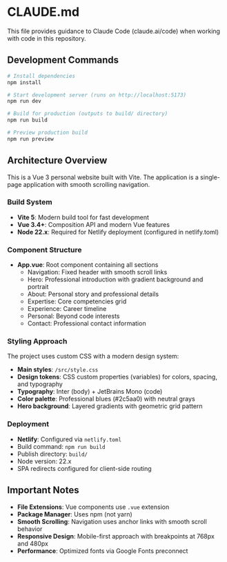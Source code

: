# CLAUDE.md

This file provides guidance to Claude Code (claude.ai/code) when working with code in this repository.

## Development Commands

```bash
# Install dependencies
npm install

# Start development server (runs on http://localhost:5173)
npm run dev

# Build for production (outputs to build/ directory)
npm run build

# Preview production build
npm run preview
```

## Architecture Overview

This is a Vue 3 personal website built with Vite. The application is a single-page application with smooth scrolling navigation.

### Build System

- **Vite 5**: Modern build tool for fast development
- **Vue 3.4+**: Composition API and modern Vue features
- **Node 22.x**: Required for Netlify deployment (configured in netlify.toml)

### Component Structure

- **App.vue**: Root component containing all sections
  - Navigation: Fixed header with smooth scroll links
  - Hero: Professional introduction with gradient background and portrait
  - About: Personal story and professional details
  - Expertise: Core competencies grid
  - Experience: Career timeline
  - Personal: Beyond code interests
  - Contact: Professional contact information

### Styling Approach

The project uses custom CSS with a modern design system:
- **Main styles**: `/src/style.css`
- **Design tokens**: CSS custom properties (variables) for colors, spacing, and typography
- **Typography**: Inter (body) + JetBrains Mono (code)
- **Color palette**: Professional blues (#2c5aa0) with neutral grays
- **Hero background**: Layered gradients with geometric grid pattern

### Deployment

- **Netlify**: Configured via `netlify.toml`
- Build command: `npm run build`
- Publish directory: `build/`
- Node version: 22.x
- SPA redirects configured for client-side routing

## Important Notes

- **File Extensions**: Vue components use `.vue` extension
- **Package Manager**: Uses npm (not yarn)
- **Smooth Scrolling**: Navigation uses anchor links with smooth scroll behavior
- **Responsive Design**: Mobile-first approach with breakpoints at 768px and 480px
- **Performance**: Optimized fonts via Google Fonts preconnect
